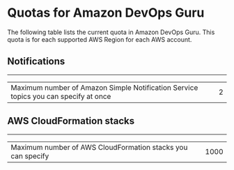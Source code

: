 # Quotas for Amazon DevOps Guru<a name="quotas"></a>

The following table lists the current quota in Amazon DevOps Guru\. This quota is for each supported AWS Region for each AWS account\. 

## Notifications<a name="notifications-quota"></a>


****  

|  |  | 
| --- |--- |
| Maximum number of Amazon Simple Notification Service topics you can specify at once | 2 | 

## AWS CloudFormation stacks<a name="cnf-stack-quota"></a>


****  

|  |  | 
| --- |--- |
| Maximum number of AWS CloudFormation stacks you can specify | 1000 | 
